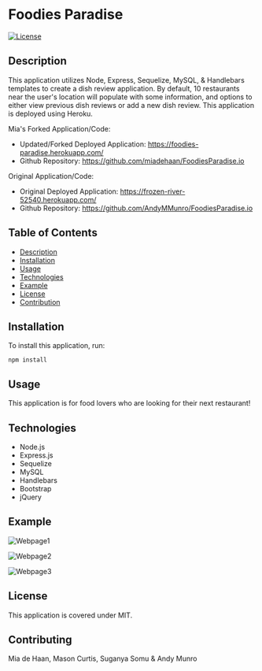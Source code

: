# Foodies Paradise

[![License](https://img.shields.io/badge/License-MIT-blue.svg)](https://opensource.org/licenses/MIT)


## Description 
This application utilizes Node, Express, Sequelize, MySQL, & Handlebars templates to create a dish review application. By default, 10 restaurants near the user's location will populate with some information, and options to either view previous dish reviews or add a new dish review. This application is deployed using Heroku.

Mia's Forked Application/Code:
- Updated/Forked Deployed Application: https://foodies-paradise.herokuapp.com/ 
- Github Repository: https://github.com/miadehaan/FoodiesParadise.io

Original Application/Code:
- Original Deployed Application: https://frozen-river-52540.herokuapp.com/ 
- Github Repository: https://github.com/AndyMMunro/FoodiesParadise.io 


## Table of Contents
- [Description](#Description)
- [Installation](#Installation)
- [Usage](#Usage)
- [Technologies](#Technologies)
- [Example](#Example)
- [License](#License)
- [Contribution](#Contribution)


## Installation
To install this application, run:

`npm install` 
    
## Usage
This application is for food lovers who are looking for their next restaurant!

## Technologies
- Node.js
- Express.js
- Sequelize
- MySQL
- Handlebars
- Bootstrap
- jQuery 

## Example

![Webpage1](public/assets/images/main_screenshot.PNG)

![Webpage2](public/assets/images/reviews_screenshot.PNG)

![Webpage3](public/assets/images/form_screenshot.PNG)

    
## License
This application is covered under MIT.
    
## Contributing
Mia de Haan, Mason Curtis, Suganya Somu & Andy Munro
    


